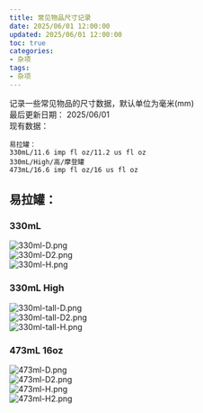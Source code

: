 ```yaml
---
title: 常见物品尺寸记录
date: 2025/06/01 12:00:00
updated: 2025/06/01 12:00:00
toc: true
categories:
- 杂项
tags:
- 杂项
---
```


记录一些常见物品的尺寸数据，默认单位为毫米(mm)  
最后更新日期： 2025/06/01  
现有数据：  
```
易拉罐：  
330mL/11.6 imp fl oz/11.2 us fl oz  
330mL/High/高/摩登罐  
473mL/16.6 imp fl oz/16 us fl oz  
```

<!--more-->

## 易拉罐：  
### 330mL
![330ml-D.png](/pictures/Common-Item-Sizes/Cans/330ml-D.png)  
![330ml-D2.png](/pictures/Common-Item-Sizes/Cans/330ml-D2.png)  
![330ml-H.png](/pictures/Common-Item-Sizes/Cans/330ml-H.png)  

### 330mL High
![330ml-tall-D.png](/pictures/Common-Item-Sizes/Cans/330ml-tall-D.png)  
![330ml-tall-D2.png](/pictures/Common-Item-Sizes/Cans/330ml-tall-D2.png)  
![330ml-tall-H.png](/pictures/Common-Item-Sizes/Cans/330ml-tall-H.png)  

### 473mL 16oz
![473ml-D.png](/pictures/Common-Item-Sizes/Cans/473ml-D.png)  
![473ml-D2.png](/pictures/Common-Item-Sizes/Cans/473ml-D2.png)  
![473ml-H.png](/pictures/Common-Item-Sizes/Cans/473ml-H.png)  
![473ml-H2.png](/pictures/Common-Item-Sizes/Cans/473ml-H2.png)  
